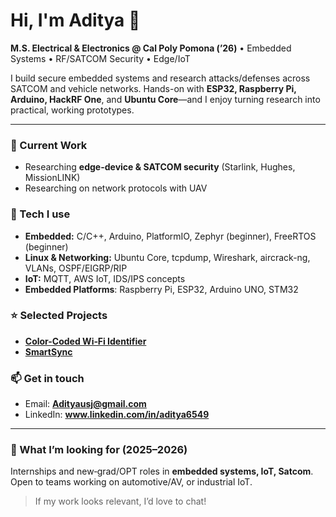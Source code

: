 # Hi, I'm Aditya 👋

**M.S. Electrical & Electronics @ Cal Poly Pomona (’26)** • Embedded Systems • RF/SATCOM Security • Edge/IoT

I build secure embedded systems and research attacks/defenses across SATCOM and vehicle networks. Hands-on with **ESP32, Raspberry Pi, Arduino, HackRF One**, and **Ubuntu Core**—and I enjoy turning research into practical, working prototypes.

---

### 🔭 Current Work
- Researching **edge-device & SATCOM security** (Starlink, Hughes, MissionLINK) 
- Researching on network protocols with UAV 

### 🧰 Tech I use
- **Embedded:** C/C++, Arduino, PlatformIO, Zephyr (beginner), FreeRTOS (beginner)
- **Linux & Networking:** Ubuntu Core, tcpdump, Wireshark, aircrack-ng, VLANs, OSPF/EIGRP/RIP
- **IoT:** MQTT, AWS IoT, IDS/IPS concepts
- **Embedded Platforms**: Raspberry Pi, ESP32, Arduino UNO, STM32

### ⭐ Selected Projects
- [**Color-Coded Wi‑Fi Identifier**](https://github.com/adityausj/Color-Coded-Wi-Fi-Identifier)
- [**SmartSync**](https://github.com/adityausj/SmartSync)


### 📫 Get in touch
- Email: **Adityausj@gmail.com**
- LinkedIn: **www.linkedin.com/in/aditya6549** 

---

### 💼 What I’m looking for (2025–2026)
Internships and new‑grad/OPT roles in **embedded systems, IoT, Satcom**. Open to teams working on automotive/AV, or industrial IoT.

> If my work looks relevant, I’d love to chat!
